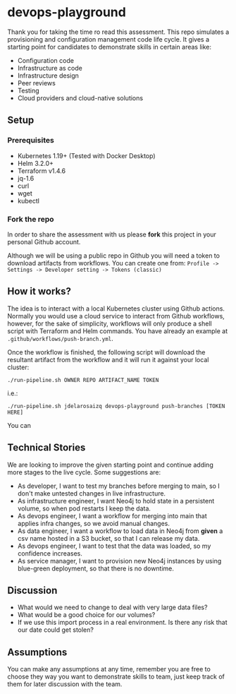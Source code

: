 # devops-playground
Thank you for taking the time ro read this assessment. This repo simulates a provisioning and configuration management code life cycle. It gives a starting point for candidates to demonstrate skills in certain areas like:
- Configuration code
- Infrastructure as code
- Infrastructure design
- Peer reviews
- Testing
- Cloud providers and cloud-native solutions

## Setup

### Prerequisites
- Kubernetes 1.19+ (Tested with Docker Desktop)
- Helm 3.2.0+
- Terraform v1.4.6
- jq-1.6
- curl
- wget
- kubectl

### Fork the repo
In order to share the assessment with us please **fork** this project in your personal Github account.

Although we will be using a public repo in Github you will need a token to download artifacts from workflows. You can create one from:
`Profile -> Settings -> Developer setting -> Tokens (classic) 
`
## How it works?
The idea is to interact with a local Kubernetes cluster using Github actions. Normally you would use a cloud service to interact from Github workflows, however, for the sake of simplicity, workflows will only produce a shell script with Terraform and Helm commands. You have already an example at `.github/workflows/push-branch.yml`. 

Once the workflow is finished, the following script will download the resultant artifact from the workflow and it will run it against your local cluster:

`./run-pipeline.sh OWNER REPO ARTIFACT_NAME TOKEN
`

i.e.:

`./run-pipeline.sh jdelarosaizq devops-playground push-branches [TOKEN HERE]
`

You can 

## Technical Stories
We are looking to improve the given starting point and continue adding more stages to the live cycle. Some suggestions are:
- As developer, I want to test my branches before merging to main, so I don't make untested changes in live infrastructure. 
- As infrastructure engineer, I want Neo4j to hold state in a persistent volume, so when pod restarts I keep the data.
- As devops engineer, I want a workflow for merging into main that applies infra changes, so we avoid manual changes.
- As data engineer, I want a workflow to load data in Neo4j from **given** a csv name hosted in a S3 bucket, so that I can release my data.
- As devops engineer, I want to test that the data was loaded, so my confidence increases. 
- As service manager, I want to provision new Neo4j instances by using blue-green deployment, so that there is no downtime. 

## Discussion
- What would we need to change to deal with very large data files?
- What would be a good choice for our volumes?
- If we use this import process in a real environment. Is there any risk that our date could get stolen?

## Assumptions
You can make any assumptions at any time, remember you are free to choose they way you want to demonstrate skills to team, just keep track of them for later discussion with the team.

## 


